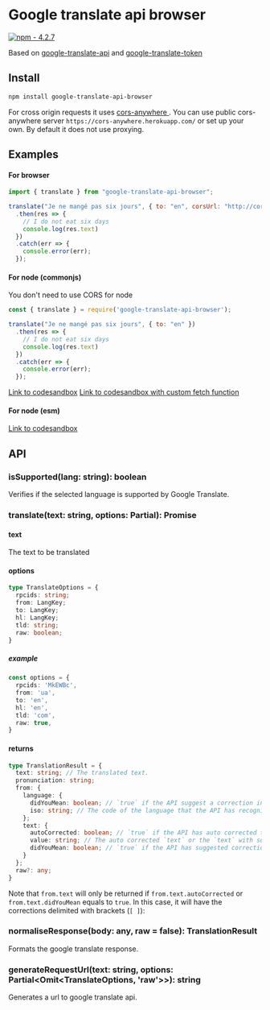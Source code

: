 # Google translate api browser

[![npm - 4.2.7](https://img.shields.io/badge/npm-4.2.7-2ea44f?logo=npm&logoColor=%23CB3837)](https://www.npmjs.com/package/google-translate-api-browser)

Based on [google-translate-api](https://github.com/matheuss/google-translate-api) and [google-translate-token](https://github.com/matheuss/google-translate-token)

## Install

```bash
npm install google-translate-api-browser
```

For cross origin requests it uses [cors-anywhere
](https://github.com/Rob--W/cors-anywhere). You can use public cors-anywhere server `https://cors-anywhere.herokuapp.com/` or set up your own. By default it does not use proxying.

## Examples

#### For browser

```javascript
import { translate } from "google-translate-api-browser";

translate("Je ne mangé pas six jours", { to: "en", corsUrl: "http://cors-anywhere.herokuapp.com/" })
  .then(res => {
    // I do not eat six days
    console.log(res.text)
  })
  .catch(err => {
    console.error(err);
  });
```

#### For node (commonjs)

You don't need to use CORS for node

```javascript
const { translate } = require('google-translate-api-browser');

translate("Je ne mangé pas six jours", { to: "en" })
  .then(res => {
    // I do not eat six days
    console.log(res.text)
  })
  .catch(err => {
    console.error(err);
  });
```

[Link to codesandbox](https://codesandbox.io/p/sandbox/google-translate-api-node-zgg694)
[Link to codesandbox with custom fetch function](https://codesandbox.io/p/sandbox/google-translate-api-node-custom-kr29rz)

#### For node (esm)

[Link to codesandbox](https://codesandbox.io/p/sandbox/google-translate-api-node-esm-3x22v2)

## API

### isSupported(lang: string): boolean
Verifies if the selected language is supported by Google Translate.

### translate(text: string, options: Partial<TranslateOptions>): Promise<TranslationResult>

#### text
The text to be translated

#### options
```typescript
type TranslateOptions = {
  rpcids: string;
  from: LangKey;
  to: LangKey;
  hl: LangKey;
  tld: string;
  raw: boolean;
}
```
##### example
```typescript
const options = {
  rpcids: 'MkEWBc',
  from: 'ua',
  to: 'en',
  hl: 'en',
  tld: 'com',
  raw: true,
}
```
#### returns
```typescript
type TranslationResult = {
  text: string; // The translated text.
  pronunciation: string;
  from: {
    language: {
      didYouMean: boolean; // `true` if the API suggest a correction in the source language
      iso: string; // The code of the language that the API has recognized in the `text`
    };
    text: {
      autoCorrected: boolean; // `true` if the API has auto corrected the `text`
      value: string; // The auto corrected `text` or the `text` with suggested corrections
      didYouMean: boolean; // `true` if the API has suggested corrections to the `text`
    }
  };
  raw?: any;
}
```

Note that `from.text` will only be returned if `from.text.autoCorrected` or `from.text.didYouMean` equals to `true`. In this case, it will have the corrections delimited with brackets (`[ ]`):


### normaliseResponse(body: any, raw = false): TranslationResult
Formats the google translate response.

### generateRequestUrl(text: string, options: Partial<Omit<TranslateOptions, 'raw'>>): string
Generates a url to google translate api.
